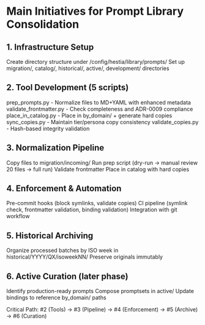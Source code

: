 # Main Initiatives for Prompt Library Consolidation

## 1. Infrastructure Setup

Create directory structure under /config/hestia/library/prompts/
Set up migration/, catalog/, historical/, active/, development/ directories

## 2. Tool Development (5 scripts)

prep_prompts.py - Normalize files to MD+YAML with enhanced metadata
validate_frontmatter.py - Check completeness and ADR-0009 compliance
place_in_catalog.py - Place in by_domain/ + generate hard copies
sync_copies.py - Maintain tier/persona copy consistency
validate_copies.py - Hash-based integrity validation

## 3. Normalization Pipeline

Copy files to migration/incoming/
Run prep script (dry-run → manual review 20 files → full run)
Validate frontmatter
Place in catalog with hard copies

## 4. Enforcement & Automation

Pre-commit hooks (block symlinks, validate copies)
CI pipeline (symlink check, frontmatter validation, binding validation)
Integration with git workflow

## 5. Historical Archiving

Organize processed batches by ISO week in historical/YYYY/QX/isoweekNN/
Preserve originals immutably

## 6. Active Curation (later phase)

Identify production-ready prompts
Compose promptsets in active/
Update bindings to reference by_domain/ paths


Critical Path: #2 (Tools) → #3 (Pipeline) → #4 (Enforcement) → #5 (Archive) → #6 (Curation)